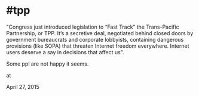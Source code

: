 # #tpp


"Congress just introduced legislation to “Fast Track” the Trans-Pacific 
Partnership, or TPP. It’s a secretive deal, negotiated behind closed 
doors by government bureaucrats and corporate lobbyists, containing 
dangerous provisions (like SOPA) that threaten Internet freedom 
everywhere. Internet users deserve a say in decisions that affect us".

Some ppl are not happy it seems. 







at

April 27, 2015















